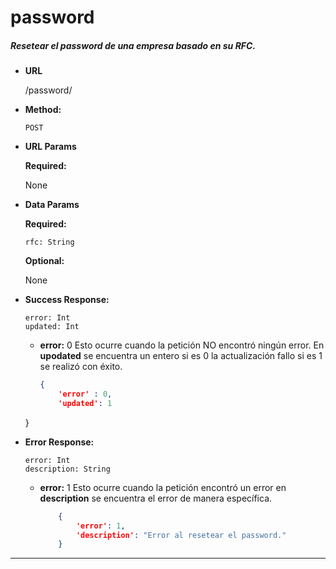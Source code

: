 # **password**

##### Resetear el password de una empresa basado en su RFC.

* **URL**

  /password/

* **Method:**

  `POST`
  
*  **URL Params**

   **Required:**

    None
 
* **Data Params**
    
    **Required:**

    `rfc: String`  

    **Optional:**
    
    None
        
* **Success Response:**

    `error: Int`  
    `updated: Int`  
    
    * **error:** 0
    Esto ocurre cuando la petición NO encontró ningún error. En **upodated** se encuentra un entero si es 0 la actualización fallo si es 1 se realizó con éxito.
    
		```json
		{
			'error' : 0,
			'updated': 1
    }
        
* **Error Response:** 
    
    `error: Int`  
    `description: String`

  * **error:** 1
    Esto ocurre cuando la petición encontró un error en  **description** se encuentra el error de manera específica.

    ```json
        {
            'error': 1,
            'description': "Error al resetear el password."
        }
      ```

***